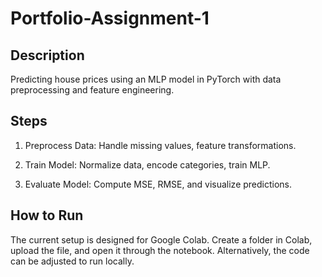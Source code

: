 # Portfolio-Assignment-1

## Description

Predicting house prices using an MLP model in PyTorch with data preprocessing and feature engineering.

## Steps

1. Preprocess Data: Handle missing values, feature transformations.

2. Train Model: Normalize data, encode categories, train MLP.

3. Evaluate Model: Compute MSE, RMSE, and visualize predictions.

## How to Run

The current setup is designed for Google Colab. Create a folder in Colab, upload the file, and open it through the notebook. Alternatively, the code can be adjusted to run locally.
